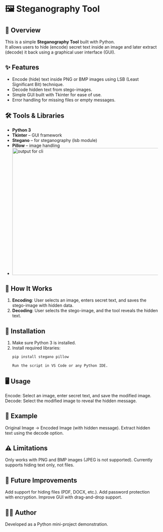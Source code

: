 # 🖼️ Steganography Tool

## 📌 Overview
This is a simple **Steganography Tool** built with Python.  
It allows users to hide (encode) secret text inside an image and later extract (decode) it back using a graphical user interface (GUI).

## ✨ Features
- Encode (hide) text inside PNG or BMP images using LSB (Least Significant Bit) technique.
- Decode hidden text from stego-images.
- Simple GUI built with Tkinter for ease of use.
- Error handling for missing files or empty messages.

## 🛠️ Tools & Libraries
- **Python 3**
- **Tkinter** – GUI framework
- **Stegano** – for steganography (lsb module)
- **Pillow** – image handling
- <img width="1083" height="418" alt="output for cli" src="https://github.com/user-attachments/assets/e8109a3b-9865-4df9-ab5e-0fe2353db09d" />


## 🚀 How It Works
1. **Encoding**: User selects an image, enters secret text, and saves the stego-image with hidden data.
2. **Decoding**: User selects the stego-image, and the tool reveals the hidden text.

## 🔧 Installation
1. Make sure Python 3 is installed.
2. Install required libraries:
   ```bash
   pip install stegano pillow

   Run the script in VS Code or any Python IDE.

## 🖥️ Usage
Encode: Select an image, enter secret text, and save the modified image.
Decode: Select the modified image to reveal the hidden message.

## 📂 Example
Original Image → Encoded Image (with hidden message).
Extract hidden text using the decode option.

## ⚠️ Limitations
Only works with PNG and BMP images (JPEG is not supported).
Currently supports hiding text only, not files.

## 🔮 Future Improvements
Add support for hiding files (PDF, DOCX, etc.).
Add password protection with encryption.
Improve GUI with drag-and-drop support.

## 👨‍💻 Author
Developed as a Python mini-project demonstration.
